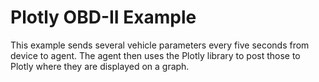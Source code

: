 # Plotly OBD-II Example

This example sends several vehicle parameters every five seconds from device to agent. The agent then uses the Plotly library to post those to Plotly where they are displayed on a graph.